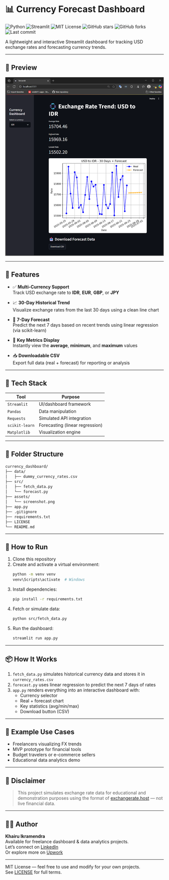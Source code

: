 # 📊 Currency Forecast Dashboard

![Python](https://img.shields.io/badge/python-3.10+-blue)
![Streamlit](https://img.shields.io/badge/streamlit-%E2%9C%85-brightgreen)
![MIT License](https://img.shields.io/badge/license-MIT-yellow)
![GitHub stars](https://img.shields.io/github/stars/VoidK41/currency-forecast-dashboard?style=social)
![GitHub forks](https://img.shields.io/github/forks/VoidK41/currency-forecast-dashboard?style=social)
![Last commit](https://img.shields.io/github/last-commit/VoidK41/currency-forecast-dashboard)

A lightweight and interactive Streamlit dashboard for tracking USD exchange rates and forecasting currency trends.

---

## 📸 Preview

![Dashboard Screenshot](assets/screenshot.png)

---

## 🚀 Features

- ✅ **Multi-Currency Support**  
  Track USD exchange rate to **IDR**, **EUR**, **GBP**, or **JPY**

- 📈 **30-Day Historical Trend**  
  Visualize exchange rates from the last 30 days using a clean line chart

- 🔮 **7-Day Forecast**  
  Predict the next 7 days based on recent trends using linear regression (via scikit-learn)

- 🧮 **Key Metrics Display**  
  Instantly view the **average**, **minimum**, and **maximum** values

- 📥 **Downloadable CSV**  
  Export full data (real + forecast) for reporting or analysis

---

## 🧠 Tech Stack

| Tool           | Purpose                         |
|----------------|----------------------------------|
| `Streamlit`    | UI/dashboard framework           |
| `Pandas`       | Data manipulation                |
| `Requests`     | Simulated API integration        |
| `scikit-learn` | Forecasting (linear regression)  |
| `Matplotlib`   | Visualization engine             |

---

## 📁 Folder Structure

```
currency_dashboard/
├── data/
│   ├── dummy_currency_rates.csv
├── src/
│   ├── fetch_data.py
│   └── forecast.py
├── assets/
│   └── screenshot.png
├── app.py
├── .gitignore
├── requirements.txt
├── LICENSE
└── README.md
```

---

## 🚀 How to Run

1. Clone this repository
2. Create and activate a virtual environment:
   ```bash
   python -m venv venv
   venv\Scripts\activate  # Windows
   ```
3. Install dependencies:
   ```bash
   pip install -r requirements.txt
   ```
4. Fetch or simulate data:
   ```bash
   python src/fetch_data.py
   ```
5. Run the dashboard:
   ```bash
   streamlit run app.py
   ```
---

## 📦 How It Works

1. `fetch_data.py` simulates historical currency data and stores it in `currency_rates.csv`
2. `forecast.py` uses linear regression to predict the next 7 days of rates
3. `app.py` renders everything into an interactive dashboard with:
   - Currency selector
   - Real + forecast chart
   - Key statistics (avg/min/max)
   - Download button (CSV)

---

## 🧪 Example Use Cases

- Freelancers visualizing FX trends  
- MVP prototype for financial tools  
- Budget travelers or e-commerce sellers  
- Educational data analytics demo  

---

## 📄 Disclaimer

> This project simulates exchange rate data for educational and demonstration purposes using the format of [exchangerate.host](https://exchangerate.host) — not live financial data.

---

## 👨‍💻 Author

**Khairu Ikramendra**  
Available for freelance dashboard & data analytics projects.  
Let’s connect on [LinkedIn](https://www.linkedin.com/in/khairuikramendra/)  
Or explore more on [Upwork](https://www.upwork.com/freelancers/~017002e8546494c6e9?mp_source=share)

---

MIT License — feel free to use and modify for your own projects.  
See [LICENSE](LICENSE) for full terms.
